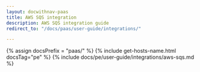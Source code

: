 ```yaml
---
layout: docwithnav-paas
title: AWS SQS integration
description: AWS SQS integration guide
redirect_to: "/docs/paas/user-guide/integrations/"

---
```


{% assign docsPrefix = "paas/" %}
{% include get-hosts-name.html docsTag="pe" %}
{% include docs/pe/user-guide/integrations/aws-sqs.md %}